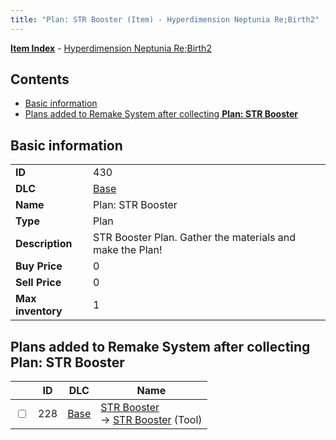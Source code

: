 ```yaml
---
title: "Plan: STR Booster (Item) - Hyperdimension Neptunia Re;Birth2"
---
```


[**Item Index**](/neptunia/rb2/item/index.html) - [Hyperdimension Neptunia Re;Birth2](/neptunia/rb2)

## Contents

- [Basic information](#basic-information)
- [Plans added to Remake System after collecting **Plan: STR Booster**](#plans-added-to-remake-system-after-collecting-plan-str-booster)

## Basic information

|   |   |
| -- | -- |
| **ID** | 430 |
| **DLC** | [Base](/neptunia/rb2/dlc/0-base.html) |
| **Name** | Plan: STR Booster |
| **Type** | Plan |
| **Description** | STR Booster Plan. Gather the materials and make the Plan! |
| **Buy Price** | 0 |
| **Sell Price** | 0 |
| **Max inventory** | 1 |

## Plans added to Remake System after collecting **Plan: STR Booster**

|    | ID | DLC | Name |
| -- | -- | --- | ---- |
| <input type="checkbox" id="rb2-remake-0-228" class="trackbox" /> | 228 | [Base](/neptunia/rb2/dlc/0-base.html) | [STR Booster](/neptunia/rb2/remake/0-228-str-booster.html)<br />→ [STR Booster](/neptunia/rb2/item/0-33-str-booster.html) (Tool) |